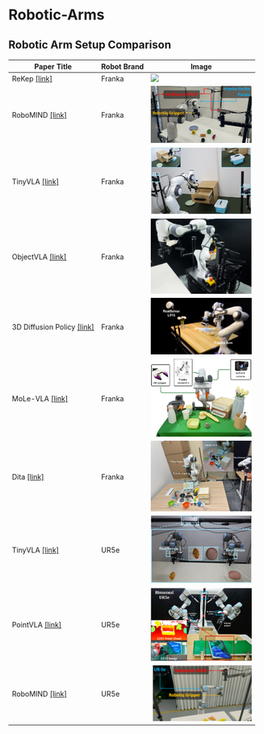 # Robotic-Arms

## Robotic Arm Setup Comparison

| Paper Title | Robot Brand | Image |
|-------------|-------------|-------|
| ReKep [[link]](https://arxiv.org/pdf/2409.01652)                    | Franka    |  <img src="images/ReKep_singlearm.png" width="200"> |
| RoboMIND [[link]](https://x-humanoid-robomind.github.io/)           | Franka    |  <img src="images/Robotmind_Franka.png" width="200"> |
| TinyVLA [[link]](https://tiny-vla.github.io/)                       | Franka    |  <img src="images/TinyVLA_Franka.png" width="200"> |
| ObjectVLA [[link]](https://arxiv.org/pdf/2502.19250v2)              | Franka    |  <img src="images/ObjectVLA.png" width="200"> |
| 3D Diffusion Policy [[link]](https://arxiv.org/pdf/2403.03954)      | Franka    |  <img src="images/3D DP.png" width="200"> |
| MoLe-VLA [[link]](https://arxiv.org/pdf/2503.20384v1)               | Franka    |  <img src="images/MoLe_VLA.png" width="200"> |
| Dita [[link]](https://arxiv.org/pdf/2503.19757v1)                   | Franka    |  <img src="images/Dita.png" width="200"> |
| TinyVLA [[link]](https://tiny-vla.github.io/)                       | UR5e       |  <img src="images/TinyVLA_UR.png" width="200"> |
| PointVLA [[link]](https://arxiv.org/pdf/2503.07511v1)               | UR5e      |  <img src="images/PointVLA.png" width="200"> |
| RoboMIND [[link]](https://x-humanoid-robomind.github.io/)           | UR5e       |  <img src="images/Robotmind_UR.png" width="200"> |
